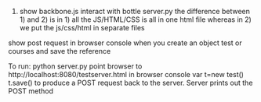 1) show backbone.js interact with bottle server.py 
the difference between 1) and 2) is in 1) all the JS/HTML/CSS is all in one html file
whereas in 2) we put the js/css/html in separate files

show post request in browser console when you create an object test or courses and save the reference

To run: 
python server.py
point browser to http://localhost:8080/testserver.html
in browser console
var t=new test()
t.save() to produce a POST request back to the server. Server prints out the POST method




